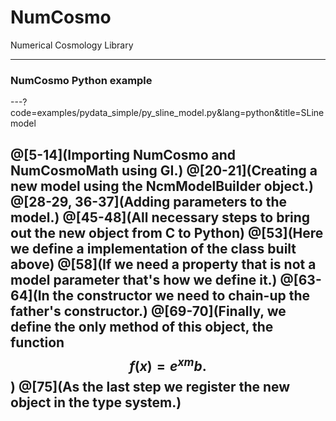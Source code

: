 # NumCosmo 

Numerical Cosmology Library

---

### NumCosmo Python example

---?code=examples/pydata_simple/py_sline_model.py&lang=python&title=SLine model

@[5-14](Importing NumCosmo and NumCosmoMath using GI.)
@[20-21](Creating a new model using the NcmModelBuilder object.)
@[28-29, 36-37](Adding parameters to the model.)
@[45-48](All necessary steps to bring out the new object from C to Python)
@[53](Here we define a implementation of the class built above)
@[58](If we need a property that is not a model parameter that's how we define it.)
@[63-64](In the constructor we need to chain-up the father's constructor.)
@[69-70](Finally, we define the only method of this object, the function $$f(x) = e^{x m}b.$$)
@[75](As the last step we register the new object in the type system.)
---


